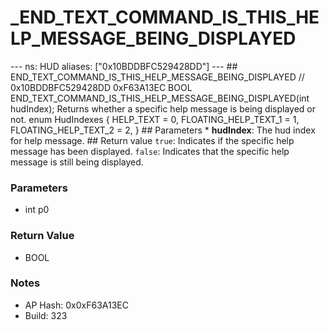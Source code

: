 # _END_TEXT_COMMAND_IS_THIS_HELP_MESSAGE_BEING_DISPLAYED

--- ns: HUD aliases: ["0x10BDDBFC529428DD"] --- ## END_TEXT_COMMAND_IS_THIS_HELP_MESSAGE_BEING_DISPLAYED  // 0x10BDDBFC529428DD 0xF63A13EC BOOL END_TEXT_COMMAND_IS_THIS_HELP_MESSAGE_BEING_DISPLAYED(int hudIndex);  Returns whether a specific help message is being displayed or not.  enum HudIndexes { HELP_TEXT = 0, FLOATING_HELP_TEXT_1 = 1, FLOATING_HELP_TEXT_2 = 2, }  ## Parameters * **hudIndex**: The hud index for help message.  ## Return value `true`: Indicates if the specific help message has been displayed. `false`: Indicates that the specific help message is still being displayed.

### Parameters
* int p0

### Return Value
* BOOL

### Notes
* AP Hash: 0x0xF63A13EC
* Build: 323

